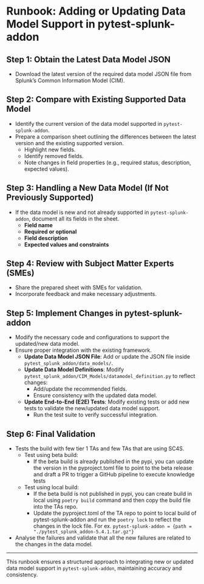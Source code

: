 # Runbook: Adding or Updating Data Model Support in pytest-splunk-addon

## Step 1: Obtain the Latest Data Model JSON
- Download the latest version of the required data model JSON file from Splunk’s Common Information Model (CIM).

## Step 2: Compare with Existing Supported Data Model
- Identify the current version of the data model supported in `pytest-splunk-addon`.
- Prepare a comparison sheet outlining the differences between the latest version and the existing supported version.
  - Highlight new fields.
  - Identify removed fields.
  - Note changes in field properties (e.g., required status, description, expected values).

## Step 3: Handling a New Data Model (If Not Previously Supported)
- If the data model is new and not already supported in `pytest-splunk-addon`, document all its fields in the sheet.
  - **Field name**
  - **Required or optional**
  - **Field description**
  - **Expected values and constraints**

## Step 4: Review with Subject Matter Experts (SMEs)
- Share the prepared sheet with SMEs for validation.
- Incorporate feedback and make necessary adjustments.

## Step 5: Implement Changes in pytest-splunk-addon
- Modify the necessary code and configurations to support the updated/new data model.
- Ensure proper integration with the existing framework.
  - **Update Data Model JSON File**: Add or update the JSON file inside `pytest_splunk_addon/data_models/`.
  - **Update Data Model Definitions**: Modify `pytest_splunk_addon/CIM_Models/datamodel_definition.py` to reflect changes:
    - Add/update the recommended fields.
    - Ensure consistency with the updated data model.
  - **Update End-to-End (E2E) Tests**: Modify existing tests or add new tests to validate the new/updated data model support.
    - Run the test suite to verify successful integration.

## Step 6: Final Validation
- Tests the build with few tier 1 TAs and few TAs that are using SC4S.
    - Test using beta build:
        - If the beta build is already published in the pypi, you can update the version in the pyproject.toml file to point to the beta release and draft a PR to trigger a GitHub pipeline to execute knowledge tests
    - Test using local build:
        - If the beta build is not published in pypi, you can create build in local using `poetry build` command and then copy the build file into the TAs repo.
        - Update the pyproject.toml of the TA repo to point to local build of pytest-splunk-addon and run the `poetry lock` to reflect the changes in the lock file.
        For ex. `pytest-splunk-addon = {path = "./pytest_splunk_addon-5.4.1.tar.gz"}`
- Analyse the failures and validate that all the new failures are related to the changes in the data model.

---

This runbook ensures a structured approach to integrating new or updated data model support in `pytest-splunk-addon`, maintaining accuracy and consistency.
